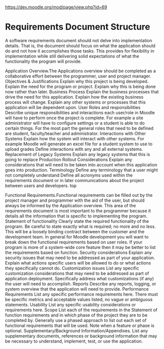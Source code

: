 https://dev.moodle.org/mod/page/view.php?id=69

# Requirements Document Structure

A software requirements document should not delve into implementation details. That is, the document should focus on what the application should do and not how it accomplishes those tasks. This provides for flexibility in implementation while still delivering solid expectations of what the functionality the program will provide.

Application Overview.The Applications overview should be completed as a collaborative effort between the programmer, user and project manager.
Objectives & Justifications
Explain why this project is being developed.
Explain the need for the program or project.
Explain why this is being done now rather than later.
Business Process
Explain the business processes that drive the need for this application.
Explain how the existing business process will change.
Explain any other systems or processes that this application will be dependent upon.
User Roles and responsibilities
Describe unique responsibilities and interactions each user/role in Moodle will have to perform once the project is complete. For example a site administrator will have to configure settings or a student is able to do certain things.
For the most part the general roles that need to be defined are student, faculty/teacher and administrator.
Interactions with Other Systems
Explain how the system will interact with other systems. For example Moodle will generate an excel file for a student system to use to upload grades
Define interactions with any and all external systems.
Replacement of Legacy Systems
Explain any legacy systems that this is going to replace
Production Rollout Considerations
Explain any considerations that will need to be taken into account when this application goes into production.
Terminology
Define any terminology that a user might not completely understand
Define all acronyms used within the requirements document or in later communications about the project between users and developers.
top

Functional Requirements.Functional requirements can be filled out by the project manager and programmer with the aid of the user, but should always be informed by the Application overview. This area of the requirements document is most important to the programmer because it details all the information that is specific to implementing the program.
Statement of functionality
Clearly state the required functionality of the program. Be careful to state exactly what is required; no more and no less. This will be a loosely binding contract between the customer and the development team.
In general for Moodle development you will want to break down the functional requirements based on user roles. If your program is more of a system-wide core feature then it may be better to list the requirements based on function.
Security considerations
Explain any security issues that may need to be addressed as part of your application.
Explain what actions specific users will be allowed to do or what actions they specifically cannot do.
Customization issues
List any specific customization considerations that may need to be addressed as part of application deployment. Specifically address what customizations (if any) the user will need to accomplish.
Reports
Describe any reports, logging, or system overview that the application will need to provide.
Performance Requirements
List any specific performance requirements here. There must be specific metrics and acceptable values listed, no vague or ambiguous statements.
Usability
List any specific usability considerations or requirements here.
Scope
List each of the requirements in the Statement of function requirements and in which phase of the project they are to be completed by.
Generally use a phased approach to list out each set of functional requirements that will be used.
Note when a feature or phase is optional.
Supplementary/Background Information/Appendixes. List any supplementary documents, references or background information that may be necessary to understand, implement, test, or use the application.
